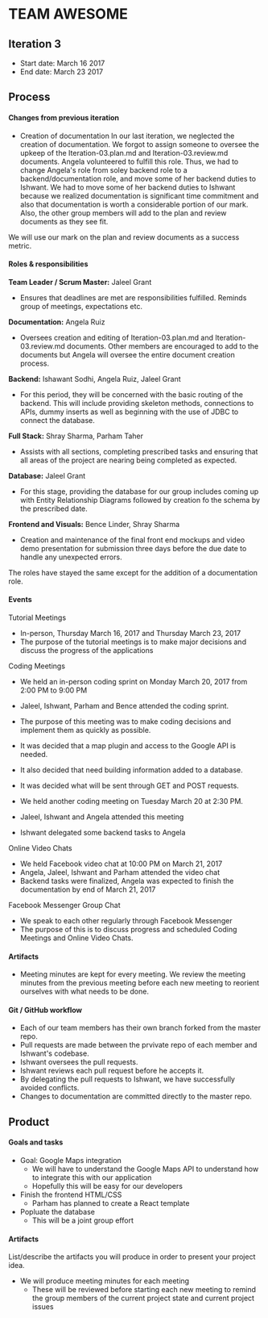 # TEAM AWESOME



## Iteration 3

 * Start date: March 16 2017
 * End date: March 23 2017

## Process

#### Changes from previous iteration

* Creation of documentation
In our last iteration, we neglected the creation of documentation. We forgot 
to assign someone to oversee the upkeep of the Iteration-03.plan.md and 
Iteration-03.review.md documents. Angela volunteered to fulfill this role. 
Thus, we had to change Angela's role from soley backend role to a
backend/documentation role, and move some of her backend duties to Ishwant.
We had to move some of her backend duties to Ishwant because we realized
documentation is significant time commitment and also that documentation
is worth a considerable portion of our mark. Also, the other group
members will add to the plan and review documents as they see fit. 

We will use our mark on the plan and review documents as a success metric.


#### Roles & responsibilities

**Team Leader / Scrum Master:** Jaleel Grant 

* Ensures that deadlines are met are responsibilities fulfilled. Reminds group of meetings, expectations etc.

**Documentation:** Angela Ruiz

* Oversees creation and editing of Iteration-03.plan.md and 
Iteration-03.review.md documents. Other members are encouraged to add
to the documents but Angela will oversee the entire document creation
process.


**Backend:** Ishawant Sodhi, Angela Ruiz, Jaleel Grant

* For this period, they will be concerned with the basic routing of the backend. This will include providing skeleton methods, connections to APIs, dummy inserts as well as beginning with the use of JDBC to connect the database.

**Full Stack:** Shray Sharma, Parham Taher

* Assists with all sections, completing prescribed tasks and ensuring that all areas of the project are nearing being completed as expected.  

**Database:** Jaleel Grant

* For this stage, providing the database for our group includes coming up with Entity Relationship Diagrams followed by creation fo the schema by the prescribed date. 

**Frontend and Visuals:** Bence Linder, Shray Sharma

* Creation and maintenance of the final front end mockups and video demo presentation for submission three days before the due date to handle any unexpected errors.

The roles have stayed the same except for the addition of a 
documentation role.


#### Events

Tutorial Meetings

 * In-person, Thursday March 16, 2017 and Thursday March 23, 2017
 * The purpose of the tutorial meetings is to make major decisions
 and discuss the progress of the applications

Coding Meetings
 * We held an in-person coding sprint on Monday March 20, 2017 from 2:00 PM to 9:00 PM
 * Jaleel, Ishwant, Parham and Bence attended the coding sprint.
 * The purpose of this meeting was to make coding decisions and 
 implement them as quickly as possible.
 * It was decided that a map plugin and access to the Google API
 is needed.
 * It also decided that need building information added to a 
 database.
 * It was decided what will be sent through GET and POST requests.

 * We held another coding meeting on Tuesday March 20 at 2:30 PM.
 * Jaleel, Ishwant and Angela attended this meeting
 * Ishwant delegated some backend tasks to Angela

Online Video Chats
 * We held Facebook video chat at 10:00 PM on March 21, 2017
 * Angela, Jaleel, Ishwant and Parham attended the video chat
 * Backend tasks were finalized, Angela was expected to finish
 the documentation by end of March 21, 2017

Facebook Messenger Group Chat
 * We speak to each other regularly through Facebook Messenger
 * The purpose of this is to discuss progress and scheduled
 Coding Meetings and Online Video Chats.


#### Artifacts

* Meeting minutes are kept for every meeting.
We review the meeting minutes from the previous meeting before
each new meeting to reorient ourselves with what needs to be done.

#### Git / GitHub workflow

* Each of our team members has their own branch forked from the
master repo.
* Pull requests are made between the prvivate repo of each member
and Ishwant's codebase.
* Ishwant oversees the pull requests.
* Ishwant reviews each pull request before he accepts it.
* By delegating the pull requests to Ishwant, we have successfully
avoided conflicts.
* Changes to documentation are committed directly to the master repo.


## Product

#### Goals and tasks

 * Goal: Google Maps integration
 	- We will have to understand the Google Maps API to understand how to integrate this with our application
 	- Hopefully this will be easy for our developers
 * Finish the frontend HTML/CSS
 	- Parham has planned to create a React template
 * Popluate the database
 	- This will be a joint group effort

#### Artifacts

List/describe the artifacts you will produce in order to present your project idea.

 * We will produce meeting minutes for each meeting
 	- These will be reviewed before starting each new meeting to remind the group members of the current project state and 
 	current project issues